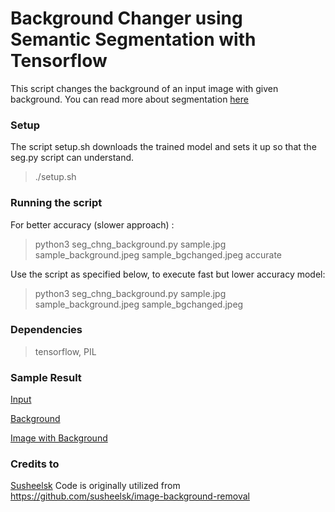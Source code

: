 # Background Changer using Semantic Segmentation with Tensorflow

This script changes the background of an input image with given background. You can read more about segmentation [here](http://colab.research.google.com/github/tensorflow/models/blob/master/research/deeplab/deeplab_demo.ipynb)

### Setup
The script setup.sh downloads the trained model and sets it up so that the seg.py script can understand. 
>	./setup.sh

### Running the script
For better accuracy (slower approach) :
>	python3 seg_chng_background.py sample.jpg sample_background.jpeg sample_bgchanged.jpeg accurate

Use the script as specified below, to execute fast but lower accuracy model:
>	python3 seg_chng_background.py sample.jpg sample_background.jpeg sample_bgchanged.jpeg

### Dependencies
>	tensorflow, PIL

### Sample Result
[Input](https://github.com/raikarsagar/image-background-changer/blob/master/sample.jpg)

[Background](https://github.com/raikarsagar/image-background-changer/blob/master/sample_background.jpg)

[Image with Background](https://github.com/raikarsagar/image-background-changer/blob/master/sample_bgchanged.png)

### Credits to 
[Susheelsk](https://github.com/susheelsk)
Code is originally utilized from https://github.com/susheelsk/image-background-removal